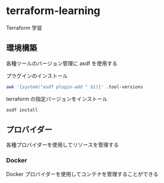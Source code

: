 # terraform-learning

Terraform 学習

## 環境構築

各種ツールのバージョン管理に asdf を使用する

プラグインのインストール

```bash
awk '{system("asdf plugin-add " $1)}' .tool-versions
```

terraform の指定バージョンをインストール

```bash
asdf install
```

## プロバイダー

各種プロバイダーを使用してリソースを管理する

### Docker

Docker プロバイダーを使用してコンテナを管理することができる